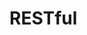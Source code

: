 

# RESTful
<!-- 
https://mp.weixin.qq.com/s/HePvXzEB5tg57cUfFkcUVA
理解RESTful：理论与最佳实践 
https://mp.weixin.qq.com/s/HJzvx8Nv-KZUKQ83oqfXuw

REST架构风格详解 
https://mp.weixin.qq.com/s/kzZxaG_C6q4d16D0APMHkw

https://mp.weixin.qq.com/s/63sOcLwMYzuMFRWUe60PjQ

短短的 RESTful API 设计规范
https://mp.weixin.qq.com/s/vV4q2rU4-OYwdnITdQtRsw
无规矩不成方圆，聊一聊 Spring Boot 中 RESTful 接口设计规范
https://mp.weixin.qq.com/s/_XrdDgfUJ_RUO93QurJKLw
 前后端分离开发，RESTful 接口应该这样设计
https://mp.weixin.qq.com/s/s39A6s_oVm1yGXyMzO1V0w
避免自己写的 url 被diss！建议看看这篇RestFul API简明教程！
https://mp.weixin.qq.com/s/b9T7J4s7jUFwF_ZKnZ9vKQ
简洁 RESTful API 设计规范！整个人都清爽了！
https://mp.weixin.qq.com/s/h-1b_eF6r2XgNqQl44yr9w
如何设计好的RESTful API
https://mp.weixin.qq.com/s/GyJOGoan8E9L38jWQMbM2w
RESTful API设计规范
https://mp.weixin.qq.com/s?__biz=MzI4Njc5NjM1NQ==&mid=2247488615&idx=1&sn=e87a4d776cdf4b28682730ebbdfaef7b&chksm=ebd62b4bdca1a25daf61062938ddebccabfdb1c6d4f4225a8a5abe64d7771dbdb40fe13f3fc6&mpshare=1&scene=1&srcid=&key=798968cdb5a0aac4c5dfa467eaab8076834d3d5363b8700dcf93546141e5bc6bb85b4d1e651010c290c34f8d79624907834d32599618dee62ef935707e7a7267eb598871d9f834b17ed0855eea0fa7c4&ascene=1&uin=MTE1MTYxNzY2MQ%3D%3D&devicetype=Windows+10&version=62060833&lang=zh_CN&pass_ticket=cGOo%2BgWmZeJvJY%2BRqgaAG%2FXS2yQtWMsfmZWVodrCtgdumOqQAY6BJ93Wnzb848Sv
如何给老婆解释什么是Restful
https://mp.weixin.qq.com/s/kETBS8e5TU0OOJ76yPoKlg
 Spring Boot & Restful API 构建实战
https://mp.weixin.qq.com/s?__biz=MzI5ODI5NDkxMw==&mid=2247490989&idx=3&sn=1ab2563afc032bc230f92ceb111dadce&chksm=eca95643dbdedf552238e5cd64890b520fbc95b903f7016d8ab9770a10f8375e218ee59baa49&mpshare=1&scene=1&srcid=&sharer_sharetime=1574036780980&sharer_shareid=b256218ead787d58e0b58614a973d00d&key=2459be73db906624f9fbe7796a7f583179eebcc957cbebc5a050011d6cd78858a9616db48ea4bf23db89ff8ec9d6dccd542fd4ba6ff9b0e1515b9e78774f2c903f02167796c83f7f9e2445b3ec140f16&ascene=1&uin=MTE1MTYxNzY2MQ%3D%3D&devicetype=Windows+10&version=62070152&lang=zh_CN&pass_ticket=d8cBK5BYC3%2FPH6N%2FO1t1ERoInW7SMj2H5DKJ3gQFPhjPmMb%2F37ZeW6lnFdH8QgEU
 面试官：你连RESTful都不知道我怎么敢要你？
https://mp.weixin.qq.com/s?__biz=MzI3NzE0NjcwMg==&mid=2650125242&idx=3&sn=13f4ac638f87bf854e7ac53b176f04c4&chksm=f36bae9bc41c278dd413cf34bc61dd329594ade3cce7bf854b73c55f238f096f8398e0b5f57b&mpshare=1&scene=1&srcid=&sharer_sharetime=1574531931669&sharer_shareid=b256218ead787d58e0b58614a973d00d&key=0fd7b4fa2fb2f0769c45b03828802dc86609d8c5ec170967ff428bdafc9fd253a8221e8eb61432be7cfcdaf8dd025f604d9ce524914e258edf73579f60948698e74f2385761d23b67ba7eb5fee039530&ascene=1&uin=MTE1MTYxNzY2MQ%3D%3D&devicetype=Windows+10&version=62070152&lang=zh_CN&pass_ticket=n0BGvfruhii32Minmod%2BuiYrluBdezTdMXxcyRJwXKS3fag9M%2BO8mkX285a%2Fzbn8
实战：SpringBoot & Restful API 构建示例
https://mp.weixin.qq.com/s?__biz=MzU2MTI4MjI0MQ==&mid=2247488585&idx=1&sn=3291a2952ea8073ceb5e2ff2838f47d8&chksm=fc7a79e7cb0df0f147c3a4ba8bbd894d11bdfd47b7c05958d587e0768c701bd445252ac49d1a&mpshare=1&scene=1&srcid=&sharer_sharetime=1576407631263&sharer_shareid=b256218ead787d58e0b58614a973d00d&key=cb18063c680e4f10f331b49d6560e67edb084a882f7e778f69deb0b9d4c41721cafacbcd8a774bf9d13f097ffa0d64be37ece7e2beb233e56dca4e70ea4340d4bd2397e4eda30859f00dd79ab19fb6cc&ascene=1&uin=MTE1MTYxNzY2MQ%3D%3D&devicetype=Windows+10&version=62070158&lang=zh_CN&exportkey=AQ%2FVaPDDiOAELnbLuhHwkdc%3D&pass_ticket=bfh6Om%2FZtKWXqMXmAUqyFIYCxvpcWFuUU%2FsESm2I4eWOoa6HSoky8oPs67hVAuPg

RESTful 接口这样设计，前后端分离更完美
https://mp.weixin.qq.com/s/JHP6mXWv7TlWPOBEkS_mHg
前后端分离开发，RESTful 接口应该这样设计
https://mp.weixin.qq.com/s/b40DHr0Wfc6t51M4lfi_Cw

Restful 架构 API 接口经典设计误区 
https://mp.weixin.qq.com/s/6EqfaiIwaYjEQS2F3ej-Lw
-->
